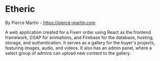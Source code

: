 # Etheric

By Pierce Martin - <https://pierce-martin.com>

A web application created for a Fiverr order using React as the frontend framework, GSAP for animations, and Firebase for the database, hosting, storage, and authentication. It serves as a gallery for the buyer's projects, featuring images, audio, and videos. It also has an admin panel, where a select group of admins can upload new content to the gallery.